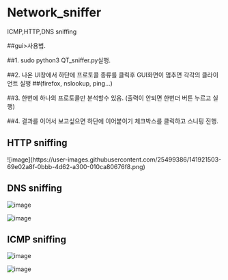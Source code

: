 # Network_sniffer
ICMP,HTTP,DNS sniffing

##gui>사용법.

##1. sudo python3 QT_sniffer.py실행.

##2. 나온 UI창에서 하단에 프로토콜 종류를 클릭후 GUI화면이 멈추면 각각의 클라이언트 실행
##(firefox, nslookup, ping...)

##3. 한번에 하나의 프로토콜만 분석할수 있음. (출력이 안되면 한번더 버튼 누르고 실행)

##4. 결과를 이어서 보고싶으면 하단에 이어붙이기 체크박스를 클릭하고 스니핑 진행.

<h2>HTTP sniffing</h2>
![image](https://user-images.githubusercontent.com/25499386/141921503-69e02a8f-0bbb-4d62-a300-010ca80676f8.png)


<h2>DNS sniffing</h2>

![image](https://user-images.githubusercontent.com/25499386/141921814-f38a978c-db02-499d-b6f6-4849b7b8b7b3.png)

![image](https://user-images.githubusercontent.com/25499386/141921827-6ae92421-9895-4ff9-9419-be333616cfe9.png)

<h2>ICMP sniffing</h2>

![image](https://user-images.githubusercontent.com/25499386/141921931-f3b2b279-e806-4b0e-a276-14055eeeebc2.png)

![image](https://user-images.githubusercontent.com/25499386/141921951-621dd298-a81f-4b61-891b-3eccf025dd23.png)
